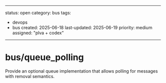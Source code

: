 ---
status: open
category: bus
tags:
  - devops
  - bus
created: 2025-06-18
last-updated: 2025-06-19
priority: medium
assigned: "plva + codex"
------------------------

# bus/queue_polling

Provide an optional queue implementation that allows polling for messages with removal semantics.
